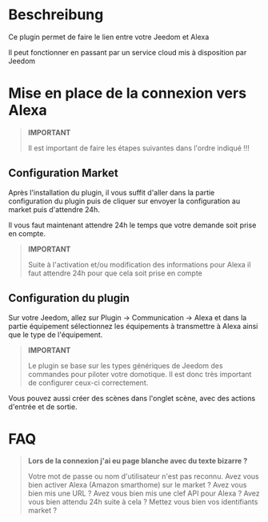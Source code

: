 # Beschreibung

Ce plugin permet de faire le lien entre votre Jeedom et Alexa

Il peut fonctionner en passant par un service cloud mis à disposition par Jeedom

# Mise en place de la connexion vers Alexa

> **IMPORTANT**
>
> Il est important de faire les étapes suivantes dans l'ordre indiqué !!!

## Configuration Market

Après l'installation du plugin, il vous suffit d'aller dans la partie configuration du plugin puis de cliquer sur envoyer la configuration au market puis d'attendre 24h.

Il vous faut maintenant attendre 24h le temps que votre demande soit prise en compte.

> **IMPORTANT**
>
> Suite à l'activation et/ou modification des informations pour Alexa il faut attendre 24h pour que cela soit prise en compte

## Configuration du plugin

Sur votre Jeedom, allez sur Plugin -> Communication -> Alexa et dans la partie équipement sélectionnez les équipements à transmettre à Alexa ainsi que le type de l'équipement.

> **IMPORTANT**
>
> Le plugin se base sur les types génériques de Jeedom des commandes pour piloter votre domotique. Il est donc très important de configurer ceux-ci correctement.

Vous pouvez aussi créer des scènes dans l'onglet scène, avec des actions d'entrée et de sortie.

# FAQ

>**Lors de la connexion j'ai eu page blanche avec du texte bizarre ?**
>
>Votre mot de passe ou nom d'utilisateur n'est pas reconnu. Avez vous bien activer Alexa (Amazon smarthome) sur le market ? Avez vous bien mis une URL ? Avez vous bien mis une clef API pour Alexa ? Avez vous bien attendu 24h suite à cela ? Mettez vous bien vos identifiants market ?
